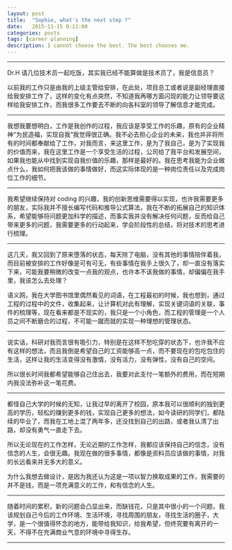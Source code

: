 ```yaml
---
layout: post
title:  "Sophie, what's the next step ?"
date:   2015-11-15 0:11:00
categories: posts
tags: [career planning]
description: I cannot choose the best. The best chooses me. 
---
```


-------

Dr.H 请几位技术员一起吃饭，其实我已经不能算做是技术员了，我是信息员？

以前我的工作只是由我的上级主管给安排，在此处，项目总工或者说是副经理直接给我安排工作了，这样的变化有点突然，不知道我再哪方面闪现的能力让领导要这样给我安排工作，而我很多工作要去不断的向各科室的领导了解信息才能完成。

-------

我想我要想明白，工作是我创作的过程，我应该是享受工作的乐趣，原有的企业精神“为民造福，实现自我”我觉得很正确。我不必去担心企业的未来，我也并非将所有的时间都奉献给了工作，对我而言，来这里工作，是为了我自己，是为了实现我的价值而来，我在这里工作是一个享受生活的过程，公司给了我平台和发展空间，如果我也能从中找到实现自我价值的乐趣，那样是最好的。我在思考我能为企业做点什么，我如何把我该做的事情做好，而这实际体现的是一种岗位责任以及完成岗位工作的细节。

-------

我希望继续保持对 coding 的兴趣，我的创新思维需要得以实现，也许我需要更多的朋友，实际我并不擅长编写代码和推导公式算法，我在不断的拓展自己的知识体系，希望能够将问题更加科学的描述，而事实我并没有解决任何问题，反而给自己带来更多的问题，我需要更多的行动起来，学会阶段性的总结，将对技术的思考进行梳理。

-------

这几天，我又回到了原来堕落的状态，每天除了电脑，没有其他的事情陪伴着我，而目前被安排的工作好像是可有可无，有些事情在我手上很久了，却一直没有落实下来，可能我要稍微的改变一点我的观点，也许本不该我做的事情，却偏偏在我手里，我该怎么去处理？

语义网，我在大学图书馆里偶然看见的词语，在工程最初的时候，我也想到，通过工程的过程中的文件，收集起来，让计算机对此有理解，实现关键词语的关联，事件的梳理等，现在看来都是不现实的，我只是一个小角色，而工程的管理是一个人员之间不断磨合的过程，不可能一蹴而就的实现一种理想的管理状态。

-------

说实话，科研对我而言很有吸引力，特别是在这样不愁吃穿的状态下，也许我不应有这样的想法，而且我倒是希望自己的工资能够高一点，而不要现在的包吃包住的生活，这样让我的生活变得没有激情，没有活力，没有弹性，没有自己的空间。

所以很长时间我都希望能够自己住出去，我要对此支付一笔额外的费用，而在短期内我没法弥补这一笔花费。

-------

都怪自己大学的时候的无知，让我过早的离开了校园，原本我可以很顺利的独到更高的学历，轻松的赚到更多的钱，实现自己更多的想法，如今读研的同学们，都陆续的毕业了，而我在工地上混了两年多，还没找到自己的出路，或者我认清了出路，却没有勇气一直走下去。

所以无论现在的工作怎样，无论近期的工作怎样，我都应该保持自己的信念，没有信念的人生，会很无趣。我现在做的很多事情，都像是资料员应该做的事情，对我的长远看来并无多大的意义。

为什么我想去做设计，是因为我还认为这是一项以智力换取成果的工作，我需要的并不是钱，而是一项充满意义的工作，和有信念的人生。

-------

随着时间的累积，新的问题会凸显出来，而缺钱花，只是其中很小的一个问题，我该规划自己今后的工作环境、生活环境，寻找周围的朋友，寻找生活的圈子，大学，是一个很值得怀念的地方，能带给我知识，给我希望，但终究要有离开的一天，不得不在充满商业气息的环境中寻得生存。

-------

